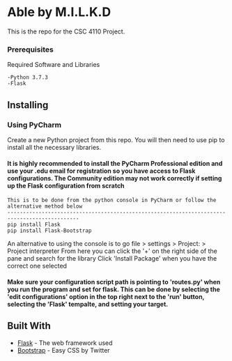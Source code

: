 # Able by M.I.L.K.D

This is the repo for the CSC 4110 Project.

### Prerequisites

Required Software and Libraries

```
-Python 3.7.3
-Flask
```

Installing
--------------------------------------------

### Using PyCharm

Create a new Python project from this repo. You will then need to use pip to install all the necessary libraries.

#### It is highly recommended to install the PyCharm Professional edition and use your .edu email for registration so you have access to Flask configurations. The Community edition may not work correctly if setting up the Flask configuration from scratch  ####

```
This is to be done from the python console in PyCharm or follow the alternative method below
---------------------------------------------------------------------------------------------
pip install Flask
pip install Flask-Bootstrap
```

An alternative to using the console is to go file > settings > Project:<projName> > Project interpreter
  From here you can click the '+' on the right side of the pane and search for the library
  Click 'Install Package' when you have the correct one selected

#### Make sure your configuration script path is pointing to 'routes.py' when you run the program and set for flask. This can be done by selecting the 'edit configurations' option in the top right next to the 'run' button, selecting the 'Flask' tempalte, and setting your target. ####

## Built With

* [Flask](http://flask.pocoo.org/) - The web framework used
* [Bootstrap](https://getbootstrap.com/) - Easy CSS by Twitter
